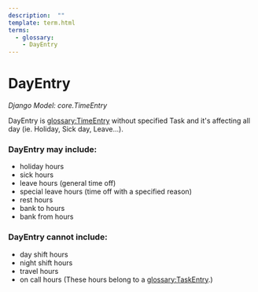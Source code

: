 ```yaml
---
description:  ""
template: term.html
terms:
  - glossary:
    - DayEntry
---
```


# DayEntry

_Django Model: core.TimeEntry_

DayEntry is <glossary:TimeEntry> without specified Task and it's affecting all day (ie. Holiday, Sick day, Leave...).
### DayEntry may include:
- holiday hours
- sick hours
- leave hours (general time off)
- special leave hours (time off with a specified reason)
- rest hours
- bank to hours
- bank from hours
### DayEntry **cannot** include:
- day shift hours
- night shift hours
- travel hours
- on call hours
(These hours belong to a <glossary:TaskEntry>.)
